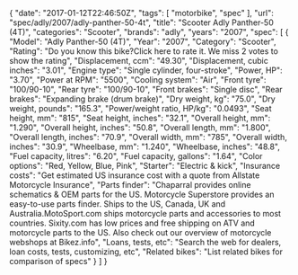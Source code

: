{
    "date": "2017-01-12T22:46:50Z",
    "tags": [
        "motorbike",
        "spec"
    ],
    "url": "spec\/adly\/2007\/adly-panther-50-4t",
    "title": "Scooter Adly Panther-50 (4T)",
    "categories": "Scooter",
    "brands": "adly",
    "years": "2007",
    "spec": [
        {
            "Model": "Adly Panther-50 (4T)",
            "Year": "2007",
            "Category": "Scooter",
            "Rating": "Do you know this bike?Click here to rate it. We miss 2 votes to show the rating",
            "Displacement, ccm": "49.30",
            "Displacement, cubic inches": "3.01",
            "Engine type": "Single cylinder, four-stroke",
            "Power, HP": "3.70",
            "Power at RPM": "5500",
            "Cooling system": "Air",
            "Front tyre": "100\/90-10",
            "Rear tyre": "100\/90-10",
            "Front brakes": "Single disc",
            "Rear brakes": "Expanding brake (drum brake)",
            "Dry weight, kg": "75.0",
            "Dry weight, pounds": "165.3",
            "Power\/weight ratio, HP\/kg": "0.0493",
            "Seat height, mm": "815",
            "Seat height, inches": "32.1",
            "Overall height, mm": "1.290",
            "Overall height, inches": "50.8",
            "Overall length, mm": "1.800",
            "Overall length, inches": "70.9",
            "Overall width, mm": "785",
            "Overall width, inches": "30.9",
            "Wheelbase, mm": "1.240",
            "Wheelbase, inches": "48.8",
            "Fuel capacity, litres": "6.20",
            "Fuel capacity, gallons": "1.64",
            "Color options": "Red, Yellow, Blue, Pink",
            "Starter": "Electric & kick",
            "Insurance costs": "Get estimated US insurance cost with a quote from Allstate Motorcycle Insurance",
            "Parts finder": "Chaparral provides online schematics & OEM parts for the US.   Motorcycle Superstore provides an easy-to-use parts finder. Ships to the US, Canada, UK and Australia.MotoSport.com ships motorcycle parts and accessories to most countries.    Sixity.com has low prices and free shipping on ATV and motorcycle parts to the US. Also check out our overview of motorcycle webshops at Bikez.info",
            "Loans, tests, etc": "Search the web for dealers, loan costs, tests, customizing, etc",
            "Related bikes": "List related bikes for comparison of specs"
        }
    ]
}
